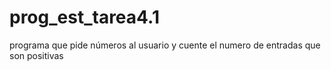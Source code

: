 # prog_est_tarea4.1
programa que pide números al usuario y cuente el numero de entradas que son positivas
